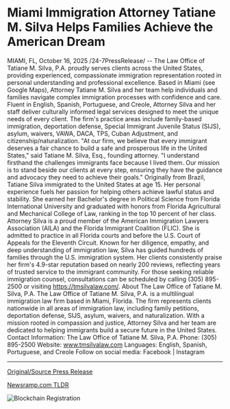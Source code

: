 # Miami Immigration Attorney Tatiane M. Silva Helps Families Achieve the American Dream

MIAMI, FL, October 16, 2025 /24-7PressRelease/ -- The Law Office of Tatiane M. Silva, P.A. proudly serves clients across the United States, providing experienced, compassionate immigration representation rooted in personal understanding and professional excellence. Based in Miami (see Google Maps), Attorney Tatiane M. Silva and her team help individuals and families navigate complex immigration processes with confidence and care.  Fluent in English, Spanish, Portuguese, and Creole, Attorney Silva and her staff deliver culturally informed legal services designed to meet the unique needs of every client. The firm's practice areas include family-based immigration, deportation defense, Special Immigrant Juvenile Status (SIJS), asylum, waivers, VAWA, DACA, TPS, Cuban Adjustment, and citizenship/naturalization.  "At our firm, we believe that every immigrant deserves a fair chance to build a safe and prosperous life in the United States," said Tatiane M. Silva, Esq., founding attorney. "I understand firsthand the challenges immigrants face because I lived them. Our mission is to stand beside our clients at every step, ensuring they have the guidance and advocacy they need to achieve their goals."  Originally from Brazil, Tatiane Silva immigrated to the United States at age 15. Her personal experience fuels her passion for helping others achieve lawful status and stability. She earned her Bachelor's degree in Political Science from Florida International University and graduated with honors from Florida Agricultural and Mechanical College of Law, ranking in the top 10 percent of her class.  Attorney Silva is a proud member of the American Immigration Lawyers Association (AILA) and the Florida Immigrant Coalition (FLIC). She is admitted to practice in all Florida courts and before the U.S. Court of Appeals for the Eleventh Circuit.  Known for her diligence, empathy, and deep understanding of immigration law, Silva has guided hundreds of families through the U.S. immigration system. Her clients consistently praise her firm's 4.9-star reputation based on nearly 200 reviews, reflecting years of trusted service to the immigrant community.  For those seeking reliable immigration counsel, consultations can be scheduled by calling (305) 895-2500 or visiting https://tmsilvalaw.com/.  About The Law Office of Tatiane M. Silva, P.A.  The Law Office of Tatiane M. Silva, P.A. is a multilingual immigration law firm based in Miami, Florida. The firm represents clients nationwide in all areas of immigration law, including family petitions, deportation defense, SIJS, asylum, waivers, and naturalization. With a mission rooted in compassion and justice, Attorney Silva and her team are dedicated to helping immigrants build a secure future in the United States.  Contact Information: The Law Office of Tatiane M. Silva, P.A. Phone: (305) 895-2500 Website: www.tmsilvalaw.com Languages: English, Spanish, Portuguese, and Creole Follow on social media: Facebook | Instagram 

---

[Original/Source Press Release](https://www.24-7pressrelease.com/press-release/527752/miami-immigration-attorney-tatiane-m-silva-helps-families-achieve-the-american-dream)
                    

[Newsramp.com TLDR](https://newsramp.com/curated-news/immigration-law-firm-offers-multilingual-services-nationwide/c870839cbffcf6264270a57e52516e3e) 

 

 



![Blockchain Registration](https://cdn.newsramp.app/24-7PressRelease/qrcode/2510/16/silk7DVU.webp)